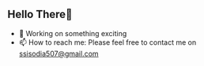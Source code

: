 ## Hello There👋


- 🔭 Working on something exciting
- 📫 How to reach me: Please feel free to contact me on ssisodia507@gmail.com
